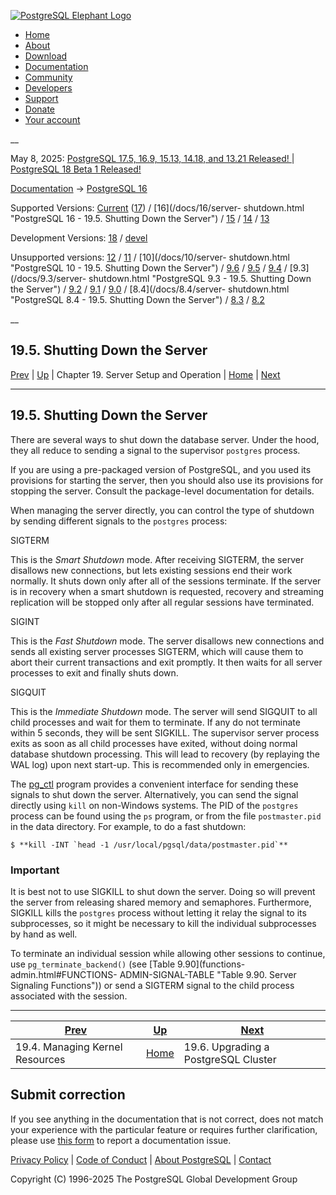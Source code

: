 [ ![PostgreSQL Elephant Logo](/media/img/about/press/elephant.png) ](/)

  * [Home](/ "Home")
  * [About](/about/ "About")
  * [Download](/download/ "Download")
  * [Documentation](/docs/ "Documentation")
  * [Community](/community/ "Community")
  * [Developers](/developer/ "Developers")
  * [Support](/support/ "Support")
  * [Donate](/about/donate/ "Donate")
  * [Your account](/account/ "Your account")

__

May 8, 2025: [ PostgreSQL 17.5, 16.9, 15.13, 14.18, and 13.21 Released! ](/about/news/postgresql-175-169-1513-1418-and-1321-released-3072/) | [ PostgreSQL 18 Beta 1 Released! ](/about/news/postgresql-18-beta-1-released-3070/)

[Documentation](/docs/ "Documentation") -> [PostgreSQL
16](/docs/16/index.html)

Supported Versions: [Current](/docs/current/server-shutdown.html "PostgreSQL
17 - 19.5. Shutting Down the Server") ([17](/docs/17/server-shutdown.html
"PostgreSQL 17 - 19.5. Shutting Down the Server")) / [16](/docs/16/server-
shutdown.html "PostgreSQL 16 - 19.5. Shutting Down the Server") /
[15](/docs/15/server-shutdown.html "PostgreSQL 15 - 19.5. Shutting Down the
Server") / [14](/docs/14/server-shutdown.html "PostgreSQL 14 - 19.5. Shutting
Down the Server") / [13](/docs/13/server-shutdown.html "PostgreSQL 13 -
19.5. Shutting Down the Server")

Development Versions: [18](/docs/18/server-shutdown.html "PostgreSQL 18 -
19.5. Shutting Down the Server") / [devel](/docs/devel/server-shutdown.html
"PostgreSQL devel - 19.5. Shutting Down the Server")

Unsupported versions: [12](/docs/12/server-shutdown.html "PostgreSQL 12 -
19.5. Shutting Down the Server") / [11](/docs/11/server-shutdown.html
"PostgreSQL 11 - 19.5. Shutting Down the Server") / [10](/docs/10/server-
shutdown.html "PostgreSQL 10 - 19.5. Shutting Down the Server") /
[9.6](/docs/9.6/server-shutdown.html "PostgreSQL 9.6 - 19.5. Shutting Down the
Server") / [9.5](/docs/9.5/server-shutdown.html "PostgreSQL 9.5 -
19.5. Shutting Down the Server") / [9.4](/docs/9.4/server-shutdown.html
"PostgreSQL 9.4 - 19.5. Shutting Down the Server") / [9.3](/docs/9.3/server-
shutdown.html "PostgreSQL 9.3 - 19.5. Shutting Down the Server") /
[9.2](/docs/9.2/server-shutdown.html "PostgreSQL 9.2 - 19.5. Shutting Down the
Server") / [9.1](/docs/9.1/server-shutdown.html "PostgreSQL 9.1 -
19.5. Shutting Down the Server") / [9.0](/docs/9.0/server-shutdown.html
"PostgreSQL 9.0 - 19.5. Shutting Down the Server") / [8.4](/docs/8.4/server-
shutdown.html "PostgreSQL 8.4 - 19.5. Shutting Down the Server") /
[8.3](/docs/8.3/server-shutdown.html "PostgreSQL 8.3 - 19.5. Shutting Down the
Server") / [8.2](/docs/8.2/server-shutdown.html "PostgreSQL 8.2 -
19.5. Shutting Down the Server")

__

19.5. Shutting Down the Server  
---  
[Prev](kernel-resources.html "19.4. Managing Kernel Resources")  | [Up](runtime.html "Chapter 19. Server Setup and Operation") | Chapter 19. Server Setup and Operation | [Home](index.html "PostgreSQL 16.9 Documentation") |  [Next](upgrading.html "19.6. Upgrading a PostgreSQL Cluster")  
  
* * *

## 19.5. Shutting Down the Server #

There are several ways to shut down the database server. Under the hood, they
all reduce to sending a signal to the supervisor `postgres` process.

If you are using a pre-packaged version of PostgreSQL, and you used its
provisions for starting the server, then you should also use its provisions
for stopping the server. Consult the package-level documentation for details.

When managing the server directly, you can control the type of shutdown by
sending different signals to the `postgres` process:

SIGTERM

    

This is the _Smart Shutdown_ mode. After receiving SIGTERM, the server
disallows new connections, but lets existing sessions end their work normally.
It shuts down only after all of the sessions terminate. If the server is in
recovery when a smart shutdown is requested, recovery and streaming
replication will be stopped only after all regular sessions have terminated.

SIGINT

    

This is the _Fast Shutdown_ mode. The server disallows new connections and
sends all existing server processes SIGTERM, which will cause them to abort
their current transactions and exit promptly. It then waits for all server
processes to exit and finally shuts down.

SIGQUIT

    

This is the _Immediate Shutdown_ mode. The server will send SIGQUIT to all
child processes and wait for them to terminate. If any do not terminate within
5 seconds, they will be sent SIGKILL. The supervisor server process exits as
soon as all child processes have exited, without doing normal database
shutdown processing. This will lead to recovery (by replaying the WAL log)
upon next start-up. This is recommended only in emergencies.

The [pg_ctl](app-pg-ctl.html "pg_ctl") program provides a convenient interface
for sending these signals to shut down the server. Alternatively, you can send
the signal directly using `kill` on non-Windows systems. The PID of the
`postgres` process can be found using the `ps` program, or from the file
`postmaster.pid` in the data directory. For example, to do a fast shutdown:

    
    
    $ **kill -INT `head -1 /usr/local/pgsql/data/postmaster.pid`**
    

### Important

It is best not to use SIGKILL to shut down the server. Doing so will prevent
the server from releasing shared memory and semaphores. Furthermore, SIGKILL
kills the `postgres` process without letting it relay the signal to its
subprocesses, so it might be necessary to kill the individual subprocesses by
hand as well.

To terminate an individual session while allowing other sessions to continue,
use `pg_terminate_backend()` (see [Table 9.90](functions-admin.html#FUNCTIONS-
ADMIN-SIGNAL-TABLE "Table 9.90. Server Signaling Functions")) or send a
SIGTERM signal to the child process associated with the session.

* * *

[Prev](kernel-resources.html "19.4. Managing Kernel Resources")  | [Up](runtime.html "Chapter 19. Server Setup and Operation") |  [Next](upgrading.html "19.6. Upgrading a PostgreSQL Cluster")  
---|---|---  
19.4. Managing Kernel Resources  | [Home](index.html "PostgreSQL 16.9 Documentation") |  19.6. Upgrading a PostgreSQL Cluster  
  
## Submit correction

If you see anything in the documentation that is not correct, does not match
your experience with the particular feature or requires further clarification,
please use [this form](/account/comments/new/16/server-shutdown.html/) to
report a documentation issue.

[Privacy Policy](/about/privacypolicy) | [Code of Conduct](/about/policies/coc/) | [About PostgreSQL](/about/) | [Contact](/about/contact/)  

Copyright (C) 1996-2025 The PostgreSQL Global Development Group

